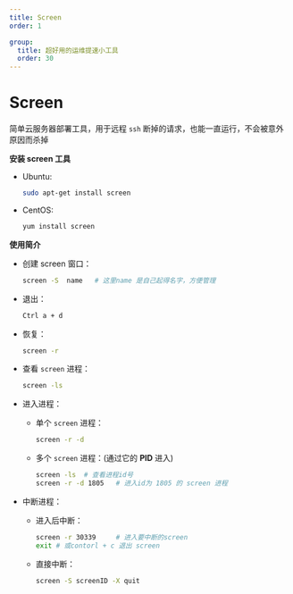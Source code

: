 ```yaml
---
title: Screen
order: 1

group:
  title: 超好用的运维提速小工具
  order: 30
---
```


# Screen

<Alert type="info">简单云服务器部署工具，用于远程 `ssh` 断掉的请求，也能一直运行，不会被意外原因而杀掉</Alert>

**安装 screen 工具**

- Ubuntu:

  ```bash
  sudo apt-get install screen
  ```

- CentOS:

  ```bash
  yum install screen
  ```

**使用简介**

- 创建 screen 窗口：

  ```bash
  screen -S  name	# 这里name 是自己起得名字，方便管理
  ```

- 退出：

  ```bash
  Ctrl a + d
  ```

- 恢复：

  ```bash
  screen -r
  ```

- 查看 `screen` 进程：

  ```bash
  screen -ls
  ```

- 进入进程：

  - 单个 `screen` 进程：

    ```bash
    screen -r -d
    ```

  - 多个 `screen` 进程：(通过它的 **PID** 进入)

    ```bash
    screen -ls	# 查看进程id号
    screen -r -d 1805	# 进入id为 1805 的 screen 进程
    ```

- 中断进程：

  - 进入后中断：

    ```sh
    screen -r 30339		# 进入要中断的screen
    exit # 或contorl + c 退出 screen
    ```

  - 直接中断：

    ```sh
    screen -S screenID -X quit
    ```
